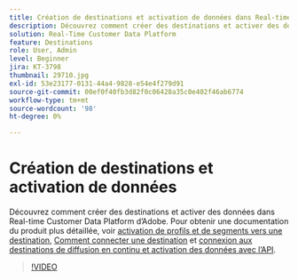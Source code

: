 ```yaml
---
title: Création de destinations et activation de données dans Real-time Customer Data Platform (RTCDP) d’Adobe
description: Découvrez comment créer des destinations et activer des données dans Real-time Customer Data Platform d’Adobe
solution: Real-Time Customer Data Platform
feature: Destinations
role: User, Admin
level: Beginner
jira: KT-3798
thumbnail: 29710.jpg
exl-id: 53e23177-0131-44a4-9828-e54e4f279d91
source-git-commit: 00ef0f40fb3d82f0c06428a35c0e402f46ab6774
workflow-type: tm+mt
source-wordcount: '98'
ht-degree: 0%

---
```


# Création de destinations et activation de données

Découvrez comment créer des destinations et activer des données dans Real-time Customer Data Platform d’Adobe. Pour obtenir une documentation du produit plus détaillée, voir [activation de profils et de segments vers une destination](https://experienceleague.adobe.com/docs/experience-platform/rtcdp/destinations/dest-tutorials/activate-destinations.html), [Comment connecter une destination](https://experienceleague.adobe.com/docs/experience-platform/rtcdp/destinations/dest-tutorials/connect-destination.html) et [connexion aux destinations de diffusion en continu et activation des données avec l’API](https://experienceleague.adobe.com/docs/experience-platform/rtcdp/destinations/api-tutorials/streaming-destinations-api-tutorial.html).

>[!VIDEO](https://video.tv.adobe.com/v/29710?learn=on)

